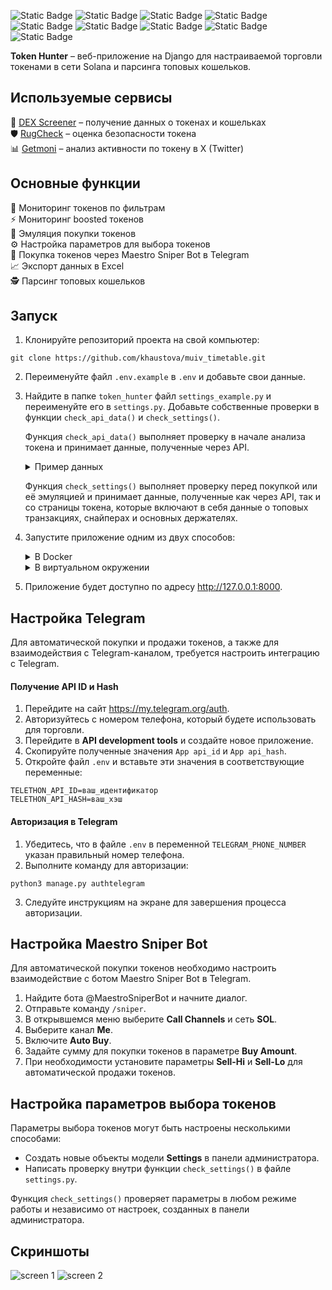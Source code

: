 
![Static Badge](https://img.shields.io/badge/Python-3.12.5-orange) ![Static Badge](https://img.shields.io/badge/Django-5.1-blue) ![Static Badge](https://img.shields.io/badge/Django_Telethon-1.4.0-blue) ![Static Badge](https://img.shields.io/badge/Celery-5.4.0-blue) ![Static Badge](https://img.shields.io/badge/Nodriver-0.36-blue) ![Static Badge](https://img.shields.io/badge/PostgreSQL-14.15-purple) ![Static Badge](https://img.shields.io/badge/Redis-6.0.16-purple) ![Static Badge](https://img.shields.io/badge/DEX_Screener_API-v1-purple) ![Static Badge](https://img.shields.io/badge/Solana-yellow) 

**Token Hunter** – веб-приложение на Django для настраиваемой торговли токенами в сети Solana и парсинга топовых кошельков.

## Используемые сервисы

:gem:  [DEX Screener](https://dexscreener.com/) – получение данных о токенах и кошельках   
:shield: [RugCheck](https://rugcheck.xyz/) – оценка безопасности токена   
:bar_chart: [Getmoni](https://rugcheck.xyz/) – анализ активности по токену в X (Twitter)   

## Основные функции

:mag_right: Мониторинг токенов по фильтрам   
:zap: Мониторинг boosted токенов   
:shopping_cart: Эмуляция покупки токенов  
:gear: Настройка параметров для выбора токенов   
:robot: Покупка токенов через Maestro Sniper Bot в Telegram  
:chart_with_upwards_trend: Экспорт данных в Excel  
:detective: Парсинг топовых кошельков  

## Запуск

1. Клонируйте репозиторий проекта на свой компьютер:

```
git clone https://github.com/khaustova/muiv_timetable.git
```

2. Переименуйте файл `.env.example` в `.env` и добавьте свои данные. 

3. Найдите в папке `token_hunter` файл `settings_example.py` и переименуйте его в `settings.py`. Добавьте собственные проверки в функции `check_api_data()` и `check_settings()`.
   
   Функция `check_api_data()` выполняет проверку в начале анализа токена и принимает данные, полученные через API.
   <details>
   <summary>Пример данных</summary>
      <code>{
        "chainId" : "solana",
        "dexId" : "raydium",  
        "url" : "https://dexscreener.com/solana/dqcj8kcnbdmm7kww4w4w9hvbhb7raellpt3raxsjmgnt",
        "pairAddress" : "DQcj8kcnBdMm7KWw4w4W9HVbhB7RAeLLPt3rAxsjmgnT",
        "baseToken" : {
            "address" : "B7NPUGvxC8BUF5a8BdxurBNxCjV3HwyN6DaRivtqNAjB",
            "name" : "Pi Network AI",
            "symbol" : "PiAI"
        },
        "quoteToken" : {
            "address" : "So11111111111111111111111111111111111111112",
            "name" : "Wrapped SOL",
            "symbol" : "SOL"
        },
        "priceNative" : "0.00000000000002174",
        "priceUsd" : "0.000000000004224",
        "txns" : {
            "m5" : {
                "buys" : 121,
                "sells" : 73
            },
            "h1" : {
                "buys" : 1050,
                "sells" : 706
            },
            "h6" : {
                "buys" : 8176,
                "sells" : 4854
            },
            "h24" : {
                "buys" : 8618,
                "sells" : 5078
            }
        },
        "volume" : {
            "h24" : 1017521.56,
            "h6" : 962844.46,
            "h1" : 120586.98,
            "m5" : 13581.37
        },
        "priceChange" : {
            "m5" : -28.15,
            "h1" : -40.1,
            "h6" : -49.48,
            "h24" : 507
        },
        "liquidity" : {
            "usd" : 30492.81,
            "base" : 3611984589615754,
            "quote" : 78.4331
        },
        "fdv" : 180343,
        "marketCap" : 180343,
        "pairCreatedAt" : 1739604349000,
        "info" : {
            "imageUrl" : "https://dd.dexscreener.com/ds-data/tokens/solana/B7NPUGvxC8BUF5a8BdxurBNxCjV3HwyN6DaRivtqNAjB.png?key=a838fa",
            "header" : "https://dd.dexscreener.com/ds-data/tokens/solana/B7NPUGvxC8BUF5a8BdxurBNxCjV3HwyN6DaRivtqNAjB/header.png?key=a838fa",
            "openGraph" : "https://cdn.dexscreener.com/token-images/og/solana/B7NPUGvxC8BUF5a8BdxurBNxCjV3HwyN6DaRivtqNAjB?timestamp=1739638500000",
            "websites" : [ {
                "label" : "Website",
                "url" : "https://pi-network.club"
            }, {
                "label" : "CoinMarketCap",
                "url" : "https://coinmarketcap.com/currencies/pi-network-ai/"
            } ],
            "socials" : [ {
                "type" : "twitter",
                "url" : "https://x.com/PiAICTO"
            }, {
                "type" : "telegram",
                "url" : "https://t.me/PiNetworkcto"
            } ]
        },
        "boosts" : {
            "active" : 500
        }
    }</code>

   </details>  
    
   Функция `check_settings()` выполняет проверку перед покупкой или её эмуляцией и принимает данные, полученные как через API, так и со страницы токена, которые включают в себя данные о топовых транзакциях, снайперах и основных держателях.  

4. Запустите приложение одним из двух способов:  
    <details>
      <summary>В Docker</summary>
      
      
      * Запустите приложение с помощью команды:  
      
        ```
        docker-compose up --build
        ```
      
    </details>  

    <details>
      <summary>В виртуальном окружении</summary>

      * Убедитесь, что у вас установлены и запущены Redis и PostgreSQL.


      * Создайте виртуальное окружение:
        

      ```
      python3 -m venv .venv
      ```

      * Активируйте виртуальное окружение:  

        * Для Linux/MacOS:  

        ```
        source .venv/bin/activate
        ```
      
        * Для Windows:  

        ```
        .venv\Scripts\activate
        ```

      * Установите необходимые библиотеки:

      ```
      pip install -r requirements.txt
      ```

      * Выполните миграции базы данных:
        

      ```
      python3 manage.py migrate
      ```

      * Запустите Celery:
      
      ```
      celery -A core worker -l info
      ```

      * Запустите сервер:

      ```
      python3 manage.py runserver
      ```
      
    </details> 
  

5. Приложение будет доступно по адресу http://127.0.0.1:8000.  

## Настройка Telegram

Для автоматической покупки и продажи токенов, а также для взаимодействия с Telegram-каналом, требуется настроить интеграцию с Telegram.

#### Получение API ID и Hash

1. Перейдите на сайт https://my.telegram.org/auth.
2. Авторизуйтесь с номером телефона, который будете использовать для торговли.
3. Перейдите в **API development tools** и создайте новое приложение.
4. Скопируйте полученные значения `App api_id` и `App api_hash`.
5. Откройте файл `.env` и вставьте эти значения в соответствующие переменные:
    

```
TELETHON_API_ID=ваш_идентификатор
TELETHON_API_HASH=ваш_хэш
```

#### Авторизация в Telegram

1. Убедитесь, что в файле `.env` в переменной `TELEGRAM_PHONE_NUMBER` указан правильный номер телефона.
2. Выполните команду для авторизации:
    

```
python3 manage.py authtelegram
```

3. Следуйте инструкциям на экране для завершения процесса авторизации.

## Настройка Maestro Sniper Bot

Для автоматической покупки токенов необходимо настроить взаимодействие с ботом Maestro Sniper Bot в Telegram.

1. Найдите бота @MaestroSniperBot и начните диалог.
2. Отправьте команду `/sniper`.
3. В открывшемся меню выберите **Call Channels** и сеть **SOL**.
4. Выберите канал **Me**.
5. Включите **Auto Buy**.
6. Задайте сумму для покупки токенов в параметре **Buy Amount**.
7. При необходимости установите параметры **Sell-Hi** и **Sell-Lo** для автоматической продажи токенов.

## Настройка параметров выбора токенов

Параметры выбора токенов могут быть настроены несколькими способами:

- Создать новые объекты модели **Settings** в панели администратора.
- Написать проверку внутри функции `check_settings()` в файле `settings.py`.

Функция `check_settings()` проверяет параметры в любом режиме работы и независимо от настроек, созданных в панели администратора.

## Скриншоты

![screen 1](https://github.com/user-attachments/assets/560bfbae-61f5-4f05-b6c1-e5352a15b0bf) 
![screen 2](https://github.com/user-attachments/assets/0a6e1f00-770b-4f6d-81c3-34f7e7897429)
